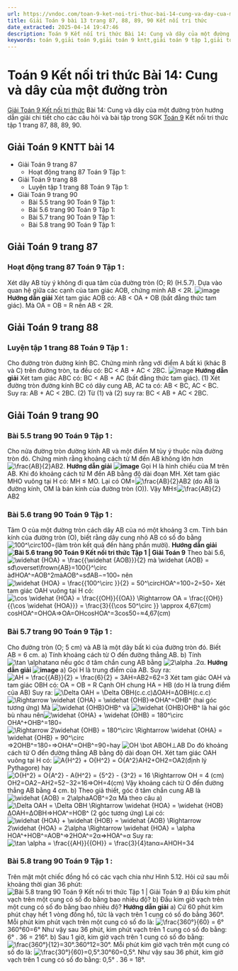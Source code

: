 ```yaml
---
url: https://vndoc.com/toan-9-ket-noi-tri-thuc-bai-14-cung-va-day-cua-mot-duong-tron-320984
title: Giải Toán 9 bài 13 trang 87, 88, 89, 90 Kết nối tri thức
date_extracted: 2025-04-14 19:47:46
description: Toán 9 Kết nối tri thức Bài 14: Cung và dây của một đường tròn hướng dẫn giải chi tiết các câu hỏi và bài tập trong SGK Toán 9 Kết nối tri thức tập 1.
keywords: toán 9,giải toán 9,giải toán 9 kntt,giải toán 9 tập 1,giải toán 9 kết nối tri thức,toán 9 kết nối tri thức tập 1,Toán 9 Kết nối tri thức Bài 14,giải Toán 9 Kết nối tri thức Bài 14,Bài 14 Cung và dây của một đường tròn,toán 9 kết nối tri thức tập 1 trang 87,toán 9 kết nối tri thức tập 1 trang 88,toán 9 kết nối tri thức tập 1 trang 89,toán 9 kết nối tri thức tập 1 trang 90
---
```


# Toán 9 Kết nối tri thức Bài 14: Cung và dây của một đường tròn
[Giải Toán 9 Kết nối tri thức](<https://vndoc.com/toan-9-ket-noi-tri-thuc>) Bài 14: Cung và dây của một đường tròn hướng dẫn giải chi tiết cho các câu hỏi và bài tập trong SGK [Toán 9](<https://vndoc.com/toan-lop9>) Kết nối tri thức tập 1 trang 87, 88, 89, 90.
## Giải Toán 9 KNTT bài 14
  * Giải Toán 9 trang 87
    * Hoạt động trang 87 Toán 9 Tập 1:
  * Giải Toán 9 trang 88
    * Luyện tập 1 trang 88 Toán 9 Tập 1:
  * Giải Toán 9 trang 90
    * Bài 5.5 trang 90 Toán 9 Tập 1:
    * Bài 5.6 trang 90 Toán 9 Tập 1:
    * Bài 5.7 trang 90 Toán 9 Tập 1:
    * Bài 5.8 trang 90 Toán 9 Tập 1:

## **Giải Toán 9 trang 87**
### **Hoạt động trang 87 Toán 9 Tập 1** :
Xét dây AB tùy ý không đi qua tâm của đường tròn \(O; R\) \(H.5.7\). Dựa vào quan hệ giữa các cạnh của tam giác AOB, chứng minh AB < 2R.
![image](https://i.vdoc.vn/data/image/2024/05/28/hd1-trang-87-toan-9-tap-1.png)
**Hướng dẫn giải**
Xét tam giác AOB có: AB < OA + OB \(bất đẳng thức tam giác\).
Mà OA = OB = R nên AB < 2R.
## **Giải Toán 9 trang 88**
### **Luyện tập 1 trang 88 Toán 9 Tập 1** :
Cho đường tròn đường kính BC. Chứng minh rằng với điểm A bất kì \(khác B và C\) trên đường tròn, ta đều có: BC < AB + AC < 2BC.
![image](https://i.vdoc.vn/data/image/2024/05/28/luyen-tap-1-trang-88-toan-9-tap-1.png)
**Hướng dẫn giải**
Xét tam giác ABC có: BC < AB + AC \(bất đẳng thức tam giác\). \(1\)
Xét đường tròn đường kính BC có dây cung AB, AC ta có: AB < BC, AC < BC.
Suy ra: AB + AC < 2BC. \(2\)
Từ \(1\) và \(2\) suy ra: BC < AB + AC < 2BC.
## **Giải Toán 9 trang 90**
### **Bài 5.5 trang 90 Toán 9 Tập 1** :
Cho nửa đường tròn đường kính AB và một điểm M tùy ý thuộc nửa đường tròn đó. Chứng minh rằng khoảng cách từ M đến AB không lớn hơn ![\\frac{AB}{2}](https://i.vdoc.vn/data/image/blank.png)AB2.
**Hướng dẫn giải**
**![image](https://i.vdoc.vn/data/image/2024/05/28/bai-5-5-trang-90-toan-lop-9-tap-1.png)**
Gọi H là hình chiếu của M trên AB.
Khi đó khoảng cách từ M đến AB bằng độ dài đoạn MH.
Xét tam giác MHO vuông tại H có: MH ≤ MO.
Lại có OM=![\\frac{AB}{2}](https://i.vdoc.vn/data/image/blank.png)AB2 \(do AB là đường kính, OM là bán kính của đường tròn \(O\)\).
Vậy MH≤![\\frac{AB}{2}](https://i.vdoc.vn/data/image/blank.png)AB2
### **Bài 5.6 trang 90 Toán 9 Tập 1** :
Tâm O của một đường tròn cách dây AB của nó một khoảng 3 cm. Tính bán kính của đường tròn \(O\), biết rằng dây cung nhỏ AB có số đo bằng ![100^\\circ](https://i.vdoc.vn/data/image/blank.png)100∘\(làm tròn kết quả đến hàng phần mười\).
**Hướng dẫn giải**
**![Bài 5.6 trang 90 Toán 9 Kết nối tri thức Tập 1 | Giải Toán 9](https://i.vdoc.vn/data/image/2024/05/28/bai-5-6-trang-90-toan-lop-9-tap-1.png)**
Theo bài 5.6, ![\\widehat {HOA} = \\frac{{\\widehat {AOB}}}{2} mà \\widehat {AOB} = sđ\\overset\\frown{AB}=100{}^\\circ](https://i.vdoc.vn/data/image/blank.png)àđHOA^=AOB^2màAOB^=sđAB⌢=100∘
nên ![\\widehat {HOA} = \\frac{{100^\\circ }}{2} = 50^\\circ](https://i.vdoc.vn/data/image/blank.png)HOA^=100∘2=50∘
Xét tam giác OAH vuông tại H có:
![\\cos \\widehat {HOA} = \\frac{{OH}}{{OA}} \\Rightarrow OA = \\frac{{OH}}{{\\cos \\widehat {HOA}}} = \\frac{3}{{\\cos 50^\\circ }} \\approx 4,67\(cm\)](https://i.vdoc.vn/data/image/blank.png)cos⁡HOA^=OHOA⇒OA=OHcos⁡HOA^=3cos⁡50∘≈4,67\(cm\)
### **Bài 5.7 trang 90 Toán 9 Tập 1** :
Cho đường tròn \(O; 5 cm\) và AB là một dây bất kì của đường tròn đó. Biết AB = 6 cm.
a\) Tính khoảng cách từ O đến đường thẳng AB.
b\) Tính![\\tan \\alpha](https://i.vdoc.vn/data/image/blank.png)tan⁡α nếu góc ở tâm chắn cung AB bằng ![2\\alpha .](https://i.vdoc.vn/data/image/blank.png)2α.
**Hướng dẫn giải**
**![image](https://i.vdoc.vn/data/image/2024/05/28/bai-5-7-trang-90-toan-lop-9-tap-1.png)**
a\) Gọi H là trung điểm của AB.
Suy ra: ![AH = \\frac{{AB}}{2} = \\frac{6}{2} = 3](https://i.vdoc.vn/data/image/blank.png)AH=AB2=62=3
Xét tam giác OAH và tam giác OBH có:
OA = OB = R
Cạnh OH chung
HA = HB \(do H là trung điểm của AB\)
Suy ra: ![\\Delta OAH = \\Delta OBH\(c.c.c\)](https://i.vdoc.vn/data/image/blank.png)ΔOAH=ΔOBH\(c.c.c\)
![\\Rightarrow \\widehat {OHA} = \\widehat {OHB}](https://i.vdoc.vn/data/image/blank.png)⇒OHA^=OHB^ \(hai góc tương ứng\)
Mà ![\\widehat {OHB}](https://i.vdoc.vn/data/image/blank.png)OHB^ và ![\\widehat {OHB}](https://i.vdoc.vn/data/image/blank.png)OHB^ là hai góc bù nhau nên![\\widehat {OHA} + \\widehat {OHB} = 180^\\circ](https://i.vdoc.vn/data/image/blank.png)OHA^+OHB^=180∘
![\\Rightarrow 2\\widehat {OHB} = 180^\\circ \\Rightarrow \\widehat {OHA} = \\widehat {OHB} = 90^\\circ](https://i.vdoc.vn/data/image/blank.png)⇒2OHB^=180∘⇒OHA^=OHB^=90∘hay ![OH \\bot AB](https://i.vdoc.vn/data/image/blank.png)OH⊥AB
Do đó khoảng cách từ O đến đường thẳng AB bằng độ dài đoạn OH.
Xét tam giác OAH vuông tại H có: ![A{H^2} + O{H^2} = O{A^2}](https://i.vdoc.vn/data/image/blank.png)AH2+OH2=OA2\(định lý Pythagore\)
hay ![O{H^2} = O{A^2} - A{H^2} = {5^2} - {3^2} = 16 \\Rightarrow OH = 4 \(cm\)](https://i.vdoc.vn/data/image/blank.png)OH2=OA2−AH2=52−32=16⇒OH=4\(cm\)
Vậy khoảng cách từ O đến đường thẳng AB bằng 4 cm.
b\) Theo giả thiết, góc ở tâm chắn cung AB là ![\\widehat {AOB} = 2\\alpha](https://i.vdoc.vn/data/image/blank.png)AOB^=2α
Mà theo câu a\) ![\\Delta OAH = \\Delta OBH \\Rightarrow \\widehat {HOA} = \\widehat {HOB}](https://i.vdoc.vn/data/image/blank.png)ΔOAH=ΔOBH⇒HOA^=HOB^ \(2 góc tương ứng\)
Lại có: ![\\widehat {HOA} + \\widehat {HOB} = \\widehat {AOB} \\Rightarrow 2\\widehat {HOA} = 2\\alpha \\Rightarrow \\widehat {HOA} = \\alpha](https://i.vdoc.vn/data/image/blank.png)HOA^+HOB^=AOB^⇒2HOA^=2α⇒HOA^=α
Suy ra: ![\\tan \\alpha = \\frac{{AH}}{{OH}} = \\frac{3}{4}](https://i.vdoc.vn/data/image/blank.png)tan⁡α=AHOH=34
### **Bài 5.8 trang 90 Toán 9 Tập 1** :
Trên mặt một chiếc đồng hồ có các vạch chia như Hình 5.12. Hỏi cứ sau mỗi khoảng thời gian 36 phút:
![Bài 5.8 trang 90 Toán 9 Kết nối tri thức Tập 1 | Giải Toán 9](https://i.vdoc.vn/data/image/2024/05/28/bai-5-8-trang-90-toan-lop-9-tap-1.png)
a\) Đầu kim phút vạch trên một cung có số đo bằng bao nhiêu độ?
b\) Đầu kim giờ vạch trên một cung có số đo bằng bao nhiêu độ?
**Hướng dẫn giải**
a\) Cứ 60 phút kim phút chạy hết 1 vòng đồng hồ, tức là vạch trên 1 cung có số đo bằng
360°.
Mỗi phút kim phút vạch trên một cung có số đo là: ![\\frac{360°}{60} = 6°](https://i.vdoc.vn/data/image/blank.png)360°60=6°
Như vậy sau 36 phút, kim phút vạch trên 1 cung có số đo bằng:
6° . 36 = 216°.
b\) Sau 1 giờ, kim giờ vạch trên 1 cung có số đo bằng: ![\\frac{360°}{12}=30°.](https://i.vdoc.vn/data/image/blank.png)360°12=30°.
Mỗi phút kim giờ vạch trên một cung có số đo là: ![\\frac{30°}{60}=0,5°.](https://i.vdoc.vn/data/image/blank.png)30°60=0,5°.
Như vậy sau 36 phút, kim giờ vạch trên 1 cung có số đo bằng:
0,5° . 36 = 18°.
